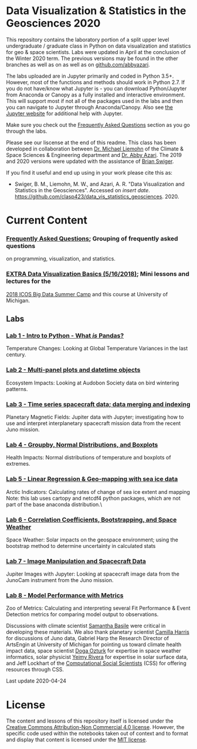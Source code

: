 # Data Visualization & Statistics in the Geosciences 2020

This repository contains the laboratory portion of a split upper level
undergraduate / graduate class in Python on data visualization and statistics
for geo &amp; space scientists.
Labs were updated in April at the conclusion of the Winter 2020 term.
The previous versions may be found in the other branches as well as on as
well as on [github.com/abbyazari](https://github.com/abbyazari). 

The labs uploaded are in Jupyter primarily and coded in Python 3.5+.
However, most of the functions and methods should work in Python 2.7.
If you do not have/know what Jupyter is - you can download Python/Jupyter
from Anaconda or Canopy as a fully installed and interactive environment.
This will support most if not all of the packages used in the labs and then
you can navigate to Jupyter through Anaconda/Canopy. Also see
[the Jupyter website](https://www.jupyter.org) for additional help with Jupyter.

Make sure you check out the
[Frequently Asked Questions](https://github.com/clasp423/data_vis_statistics_geosciences/blob/master/FAQ/FAQ.md)
section as you go through the labs. 
 
Please see our liscense at the end of this readme.
This class has been developed in collaboration between
[Dr. Michael Liemohn](http://clasp.engin.umich.edu/people/liemohn)
of the Climate & Space Sciences & Engineering department and 
[Dr. Abby Azari](https://abbyazari.github.io/). The 2019 and 2020 versions were
updated with the assistance of [Brian Swiger](https://github.com/briswi). 

If you find it useful and end up using in your work please cite this as: 
- Swiger, B. M., Liemohn, M. W., and Azari, A. R.
"Data Visualization and Statistics in the Geosciences".
Accessed on *insert date*.
https://github.com/clasp423/data_vis_statistics_geosciences. 2020.



# Current Content

### [Frequently Asked Questions](https://github.com/clasp423/data_vis_statistics_geosciences/blob/master/FAQ/FAQ.md); Grouping of frequently asked questions
on programming, visualization, and statistics.

### [EXTRA Data Visualization Basics (5/16/2018)](https://github.com/clasp423/data_vis_statistics_geosciences/blob/master/VisualizationBasics/Visualization_Basics.pdf); Mini lessons and lectures for the
[2018 ICOS Big Data Summer Camp](https://github.com/ICOSBigDataCamp/2018-summer-camp)
and this course at University of Michigan.

## Labs

### [Lab 1 - Intro to Python - What *is* Pandas?](https://github.com/clasp423/data_vis_statistics_geosciences/tree/master/Lab%201)

Temperature Changes: Looking at Global Temperature Variances in the
last century.

### [Lab 2 - Multi-panel plots and datetime objects](https://github.com/clasp423/data_vis_statistics_geosciences/tree/master/Lab%202)

Ecosystem Impacts: Looking at Audobon Society data on bird wintering patterns.

### [Lab 3 - Time series spacecraft data; data merging and indexing](https://github.com/clasp423/data_vis_statistics_geosciences/tree/master/Lab%203)

Planetary Magnetic Fields: Jupiter data with Jupyter; investigating how to
use and interpret interplanetary
spacecraft mission data from the recent Juno mission.

### [Lab 4 - Groupby, Normal Distributions, and Boxplots](https://github.com/clasp423/data_vis_statistics_geosciences/tree/master/Lab%204)

Health Impacts: Normal distributions of temperature and boxplots of extremes.

### [Lab 5 - Linear Regression & Geo-mapping with sea ice data](https://github.com/clasp423/data_vis_statistics_geosciences/tree/master/Lab%205)

Arctic Indicators: Calculating rates of change of sea ice extent and mapping\
Note: this lab uses cartopy and netcdf4 python packages, which are not part of
the base anaconda distribution.\

### [Lab 6 - Correlation Coefficients, Bootstrapping, and Space Weather](https://github.com/clasp423/data_vis_statistics_geosciences/tree/master/Lab%206)

Space Weather: Solar impacts on the geospace environment; using the bootstrap
method to determine uncertainty in calculated stats

### [Lab 7 - Image Manipulation and Spacecraft Data](https://github.com/clasp423/data_vis_statistics_geosciences/tree/master/Lab%207)

Jupiter Images with Jupyter: Looking at spacecraft image data from the JunoCam
instrument from the Juno mission.

### [Lab 8 - Model Performance with Metrics](https://github.com/clasp423/data_vis_statistics_geosciences/tree/master/Lab%208)

Zoo of Metrics: Calculating and interpreting several Fit Performance & Event
Detection metrics for comparing model output to observations.


Discussions with climate scientist
[Samantha Basile](https://www.linkedin.com/in/samanthabasile1/)
were critical in developing these materials.
We also thank planetary scientist [Camilla Harris](https://github.com/cdkharris)
for discussions of Juno data, Gabriel Harp the Research Director of ArtsEngin
at University of Michigan for pointing us toward climate health impact data,
space scientist [Doga Ozturk](http://orcid.org/0000-0002-8071-2707) for
expertise in space weather informatics, solar physicist
[Yeimy Rivera](https://clasp.engin.umich.edu/people/yeimy_rivera/)
for expertise in solar surface data, and Jeff Lockhart of the
[Computational Social Scientists](https://github.com/UM-CSS) (CSS)
for offering resources through CSS.

Last update 2020-04-24

# License
The content and lessons of this repository itself is licensed under the
[Creative Commons Attribution-Non Commercial 4.0 license](https://creativecommons.org/licenses/by-nc/4.0/).
However, the specific code used within the notebooks taken out of context and
to format and display that content is licensed under the
[MIT license](https://choosealicense.com/licenses/mit/).

